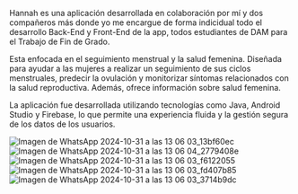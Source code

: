 Hannah es una aplicación desarrollada en colaboración por mí y dos compañeros más donde yo me encargue de forma indicidual todo el desarrollo Back-End y Front-End de la app, todos estudiantes de DAM para el Trabajo de Fin de Grado.

Esta enfocada en el seguimiento menstrual y la salud femenina. 
Diseñada para ayudar a las mujeres a realizar un seguimiento de sus ciclos menstruales, predecir la ovulación y monitorizar síntomas relacionados con la salud reproductiva. 
Además, ofrece información sobre salud femenina.

La aplicación fue desarrollada utilizando tecnologías como Java, Android Studio y Firebase, lo que permite una experiencia fluida y la gestión segura de los datos de los usuarios.



![Imagen de WhatsApp 2024-10-31 a las 13 06 03_13bf60ec](https://github.com/user-attachments/assets/a3a0b083-ee15-4411-8166-7b6ff4d92ad2) ![Imagen de WhatsApp 2024-10-31 a las 13 06 04_2779408e](https://github.com/user-attachments/assets/8c6d27ee-b457-4ccc-b871-d0056add9fed) ![Imagen de WhatsApp 2024-10-31 a las 13 06 03_f6122055](https://github.com/user-attachments/assets/d4917f29-3a49-4c89-8882-3f9356ad9c86) ![Imagen de WhatsApp 2024-10-31 a las 13 06 03_fd407b85](https://github.com/user-attachments/assets/e06a8765-fb55-4ca2-a227-3aae1a11e08c) ![Imagen de WhatsApp 2024-10-31 a las 13 06 03_3714b9dc](https://github.com/user-attachments/assets/9cdd32ab-8852-40c9-813a-ec4e3910cfd5)
